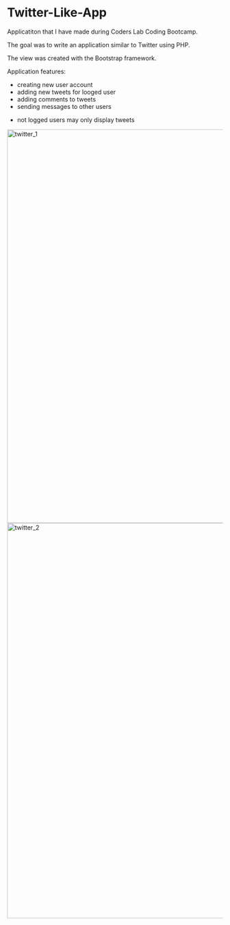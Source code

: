﻿# Twitter-Like-App

  Applicatiton that I have made during Coders Lab Coding Bootcamp. 

  The goal was to write an application similar to Twitter using PHP.

  The view was created with the Bootstrap framework.
	

  Application features:
  
  - creating new user account
  - adding new tweets for looged user
  - adding comments to tweets
  - sending messages to other users

* not logged users may only display tweets


<img width="919" alt="twitter_1" src="https://cloud.githubusercontent.com/assets/24495949/25577489/abfc0002-2e66-11e7-9905-40960560bcaa.png">


<img width="923" alt="twitter_2" src="https://cloud.githubusercontent.com/assets/24495949/25577509/c84a0e2a-2e66-11e7-9323-79e4eec5c314.png">

	
  

 


  
